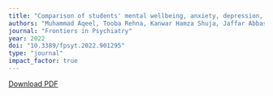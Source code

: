 ```yaml
---
title: "Comparison of students' mental wellbeing, anxiety, depression, and quality of life during COVID-19's full and partial (smart) lockdowns: a follow-up study at a 5-month interval"
authors: "Muhammad Aqeel, Tooba Rehna, Kanwar Hamza Shuja, Jaffar Abbas"
journal: "Frontiers in Psychiatry"
year: 2022
doi: "10.3389/fpsyt.2022.901295"
type: "journal"
impact_factor: true
---
```


[Download PDF](/files/papers/2022-frontiers-psychiatry-lockdowns.pdf)
